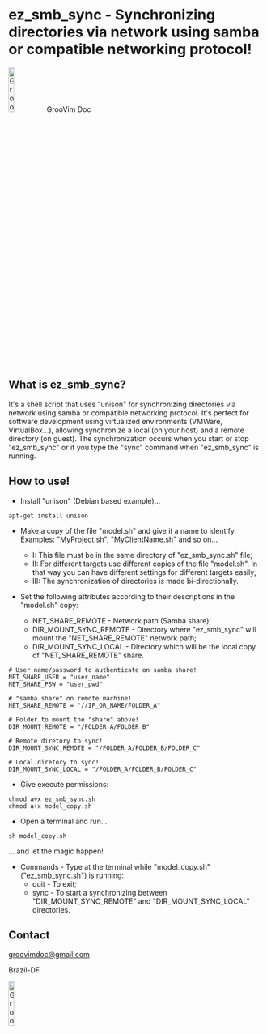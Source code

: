 ez_smb_sync - Synchronizing directories via network using samba or compatible networking protocol!
=============

<img border="0" alt="GrooVim Doc" src="http://imageshack.com/a/img829/4064/meg6.png" height="15%" width="15%">GrooVim Doc

What is ez_smb_sync?
-----

It's a shell script that uses "unison" for synchronizing directories via network using samba or compatible networking protocol. It's perfect for software development using virtualized environments (VMWare, VirtualBox...), allowing synchronize a local (on your host) and a remote directory (on guest). The synchronization occurs when you start or stop "ez_smb_sync" or if you type the "sync" command when "ez_smb_sync" is running.

How to use!
-----

 * Install "unison" (Debian based example)...

```
apt-get install unison
```

 * Make a copy of the file "model.sh" and give it a name to identify. Examples: "MyProject.sh", "MyClientName.sh" and so on...
    - I: This file must be in the same directory of "ez_smb_sync.sh" file;
    - II: For different targets use different copies of the file "model.sh". In that way you can have different settings for different targets easily;
    - III: The synchronization of directories is made bi-directionally.

 * Set the following attributes according to their descriptions in the "model.sh" copy:
    - NET_SHARE_REMOTE - Network path (Samba share);
    - DIR_MOUNT_SYNC_REMOTE - Directory where "ez_smb_sync" will mount the "NET_SHARE_REMOTE" network path;
    - DIR_MOUNT_SYNC_LOCAL - Directory which will be the local copy of "NET_SHARE_REMOTE" share.

```
# User name/password to authenticate on samba share!
NET_SHARE_USER = "user_name"
NET_SHARE_PSW = "user_pwd"

# "samba share" on remote machine!
NET_SHARE_REMOTE = "//IP_OR_NAME/FOLDER_A"

# Folder to mount the "share" above!
DIR_MOUNT_REMOTE = "/FOLDER_A/FOLDER_B"

# Remote diretory to sync!
DIR_MOUNT_SYNC_REMOTE = "/FOLDER_A/FOLDER_B/FOLDER_C"

# Local diretory to sync!
DIR_MOUNT_SYNC_LOCAL = "/FOLDER_A/FOLDER_B/FOLDER_C"
```

 * Give execute permissions:

```
chmod a+x ez_smb_sync.sh
chmod a+x model_copy.sh
```

 * Open a terminal and run...

```
sh model_copy.sh
```

... and let the magic happen!

 * Commands - Type at the terminal while "model_copy.sh" ("ez_smb_sync.sh") is running:
    - quit - To exit;
    - sync - To start a synchronizing between "DIR_MOUNT_SYNC_REMOTE" and "DIR_MOUNT_SYNC_LOCAL" directories.

Contact
-----

groovimdoc@gmail.com

Brazil-DF

<img border="0" alt="GrooVim Doc" src="http://upload.wikimedia.org/wikipedia/commons/thumb/6/6d/Map_of_Brazil_with_flag.svg/180px-Map_of_Brazil_with_flag.svg.png" height="15%" width="15%">
